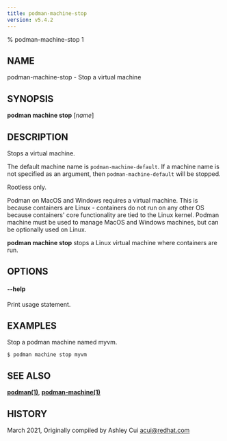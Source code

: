 ```yaml
---
title: podman-machine-stop
version: v5.4.2
---
```


% podman-machine-stop 1

## NAME
podman\-machine\-stop - Stop a virtual machine

## SYNOPSIS
**podman machine stop** [*name*]

## DESCRIPTION

Stops a virtual machine.

The default machine name is `podman-machine-default`. If a machine name is not specified as an argument,
then `podman-machine-default` will be stopped.

Rootless only.

Podman on MacOS and Windows requires a virtual machine. This is because containers are Linux -
containers do not run on any other OS because containers' core functionality are
tied to the Linux kernel. Podman machine must be used to manage MacOS and Windows machines,
but can be optionally used on Linux.

**podman machine stop** stops a Linux virtual machine where containers are run.

## OPTIONS

#### **--help**

Print usage statement.

## EXAMPLES

Stop a podman machine named myvm.
```
$ podman machine stop myvm
```

## SEE ALSO
**[podman(1)](podman.1.md)**, **[podman-machine(1)](podman-machine.1.md)**

## HISTORY
March 2021, Originally compiled by Ashley Cui <acui@redhat.com>
